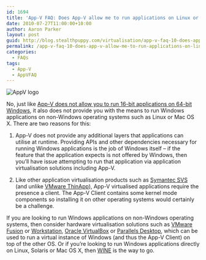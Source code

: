 ```yaml
---
id: 1694
title: 'App-V FAQ: Does App-V allow me to run applications on Linux or Mac OS X?'
date: 2010-07-27T11:00:00+10:00
author: Aaron Parker
layout: post
guid: http://blog.stealthpuppy.com/virtualisation/app-v-faq-10-does-app-v-allow-me-to-run-applications-on-linux-or-mac-os
permalink: /app-v-faq-10-does-app-v-allow-me-to-run-applications-on-linux-or-mac-os/
categories:
  - FAQs
tags:
  - App-V
  - AppVFAQ
---
```

![AppV logo]({{site.baseurl}}/media/2010/06/AppVFAQLogo.png")

No, just like [App-V does not allow you to run 16-bit applications on 64-bit Windows]({{site.baseurl}}/virtualisation/app-v-faq-9-can-app-v-be-used-to-run-16-bit-applications-on-windows-x64), it also does not provide you with the means to run Windows applications on non-Windows operating systems such as Linux or Mac OS X. There are two reasons for this:

1. App-V does not provide any additional layers that applications can utilise at runtime. Providing APIs and other dependencies necessary for running Windows applications is the job of Windows itself – if the feature that the application expects is not offered by Windows, then you’ll have issue attempting to run that application via application virtualisation solutions including App-V.

2. Like other application virtualisation products such as [Symantec SVS](http://www.symantec.com/business/endpoint-virtualization-suite) (and unlike [VMware ThinApp](http://www.vmware.com/products/thinapp/)), App-V virtualised applications require the presence a client. The App-V Client contains some kernel mode components so installing it on other operating systems would certainly be a challenge.

If you are looking to run Windows applications on non-Windows operating systems, then consider hardware virtualisation solutions such as [VMware Fusion](http://www.vmware.com/products/fusion/) or [Workstation](http://www.vmware.com/products/workstation/), [Oracle VirtualBox](http://www.virtualbox.org/) or [Parallels Desktop](http://www.parallels.com/computing/), which can be used to run a virtual instance of Windows (and thus the App-V Client) on top of the other OS. Or if you’re looking to run Windows applications directly on Linux, Solaris or Mac OS X, then [WINE](http://www.winehq.org/) is the way to go.
